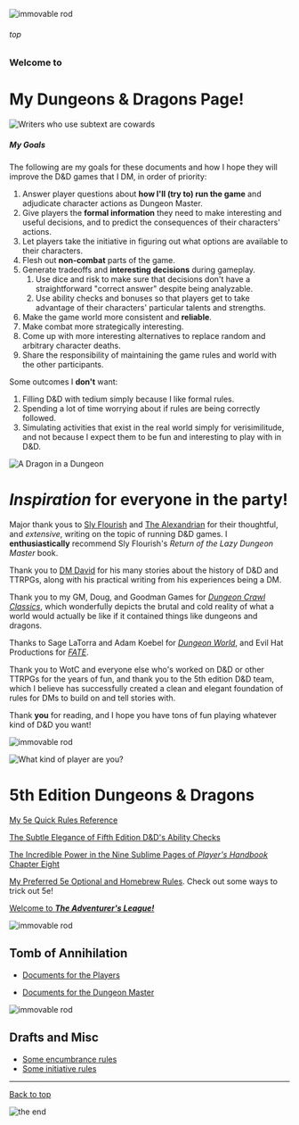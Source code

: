 
![immovable rod](./images/immovable-rod.jpg)

###### top
### Welcome to

# My Dungeons & Dragons Page!

![Writers who use subtext are cowards](images/writers-who-use-subtext-are-cowards.jpg)

##### My Goals

The following are my goals for these documents and how I hope they will improve the D&D games that I DM, in order of priority:
1. Answer player questions about **how I'll (try to) run the game** and adjudicate character actions as Dungeon Master.
1. Give players the **formal information** they need to make interesting and useful decisions, and to predict the consequences of their characters' actions.
1. Let players take the initiative in figuring out what options are available to their characters.
1. Flesh out **non-combat** parts of the game.
1. Generate tradeoffs and **interesting decisions** during gameplay.
    1. Use dice and risk to make sure that decisions don't have a straightforward "correct answer" despite being analyzable.
    1. Use ability checks and bonuses so that players get to take advantage of their characters' particular talents and strengths.
1. Make the game world more consistent and **reliable**.
1. Make combat more strategically interesting.
1. Come up with more interesting alternatives to replace random and arbitrary character deaths.
1. Share the responsibility of maintaining the game rules and world with the other participants.

Some outcomes I **don't** want:
1. Filling D&D with tedium simply because I like formal rules.
1. Spending a lot of time worrying about if rules are being correctly followed.
1. Simulating activities that exist in the real world simply for verisimilitude, and not because I expect them to be fun and interesting to play with in D&D.

![A Dragon in a Dungeon](./images/dragon.png)

# _Inspiration_ for everyone in the party!

Major thank yous to [Sly Flourish](https://slyflourish.com/) and [The Alexandrian](https://thealexandrian.net/gamemastery-101) for their thoughtful, and _extensive_, writing on the topic of running D&D games. I **enthusiastically** recommend Sly Flourish's _Return of the Lazy Dungeon Master_ book.

Thank you to [DM David](https://dmdavid.com/) for his many stories about the history of D&D and TTRPGs, along with his practical writing from his experiences being a DM.

Thank you to my GM, Doug, and Goodman Games for [_Dungeon Crawl Classics_](https://goodman-games.com/dungeon-crawl-classics-rpg/), which wonderfully depicts the brutal and cold reality of what a world would actually be like if it contained things like dungeons and dragons.

Thanks to Sage LaTorra and Adam Koebel for [_Dungeon World_](https://dungeon-world.com/), and Evil Hat Productions for [_FATE_](https://www.evilhat.com/home/fate-core/).

Thank you to WotC and everyone else who's worked on D&D or other TTRPGs for the years of fun, and thank you to the 5th edition D&D team, which I believe has successfully created a clean and elegant foundation of rules for DMs to build on and tell stories with.


Thank __you__ for reading, and I hope you have tons of fun playing whatever kind of D&D you want!

![immovable rod](./images/immovable-rod.jpg)

![What kind of player are you?](/images/what-type-of-player-are-you.JPG)

# 5th Edition Dungeons & Dragons

[My 5e Quick Rules Reference](homebrew/5e_reference.md#top)

[The Subtle Elegance of Fifth Edition D&D's Ability Checks](homebrew/5e_ability_checks.md#top)

[The Incredible Power in the Nine Sublime Pages of _Player's Handbook_ Chapter Eight](homebrew/5e_phb_chapter_eight.md#top)

[My Preferred 5e Optional and Homebrew Rules](homebrew/5e_homebrew.md#top). Check out some ways to trick out 5e!

[Welcome to _**The Adventurer's League!**_](homebrew/adventurers_league.md#top)

![immovable rod](./images/immovable-rod.jpg)

## Tomb of Annihilation

- [Documents for the Players](tomb_of_annihilation/player_notes/README.md#top)

- [Documents for the Dungeon Master](tomb_of_annihilation/dm_notes/README.md#top)

![immovable rod](./images/immovable-rod.jpg)

## Drafts and Misc

- [Some encumbrance rules](tomb_of_annihilation/player_notes/encumbrance.md#top)
- [Some initiative rules](homebrew/initiative.md#top)


---

[Back to top](#top)

![the end](./images/toa-end.jpg)
